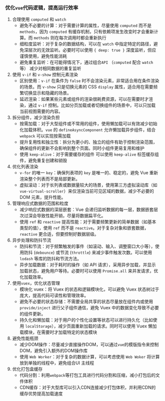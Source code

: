 ### 优化`vue`代码逻辑，提高运行效率

1. 合理使用 `computed` 和 `watch`
   - 避免不必要的计算：对于需要计算的属性，尽量使用 `computed` 而不是 `methods`，因为 `computed` 有缓存机制，只有依赖项发生改变时才会重新计算。而 `methods` 则在每次调用时都会重新执行
   - 细粒度监听：对于复杂的数据结构，可以在 `watch` 中指定特定的路径，避免深层次的无效监听。必要时可以使用 `{ deep: true }` 深度监听，但应谨慎使用，避免性能消耗
   - 避免重复监听：在可能得情况下，通过组合`API` （`computed` 配合 `watch` 等） 减少对相同数据的重复监听
2. 使用 `v-if` 和 `v-show` 控制元素渲染
   - 区别使用：`v-if` 在条件为 `false` 时不会渲染元素，非常适合用在条件渲染的场景。而 `v-show` 只是切换元素的 CSS `display` 属性，适合用在需要频繁切换显示和隐藏的场景。
   - 延迟渲染：如果某些元素或组件的渲染很耗费资源，可以在需要时才渲染，通过 `v-if` 控制。比如分页加载或者切换组件的场景中，可以只加载当前视图需要的内容。
3. 拆分组件，减少渲染负担
   - 按需加载：对于大型组件或不常用的组件，使用懒加载可以有效减少初始化加载体积。`vue` 的 `defineAsyncComponent` 允许懒加载异步组件，结合 `webpack` 可以实现按需加载
   - 提升复用性和独立性：拆分为更小的、独立的组件有助于控制渲染范围，确保组件的更新不会影响到整个页面。同时小组件更易复用和维护
   - 使用 `keep-alive`：对于需要缓存的组件 可以使用 `keep-alive` 标签缓存组件，避免重复创建和销毁
4. 优化列表渲染
   - `v-for` 的唯一 `key`：确保列表项的 `key` 是唯一的、稳定的，避免 Vue 重新渲染整个列表而不是局部更新。
   - 虚拟滚动：对于长列表或数据量较大的场景，使用第三方虚拟滚动库（如 `vue-virtual-scroller`）来仅渲染当前可见区域的数据，减少不必要的 DOM 元素，提升性能。
5. 管理响应式数据的范围和粒度
   - 减少响应式数据的深层嵌套：Vue 会递归监听数据的每一层，数据嵌套层次过深会导致性能开销，尽量将数据扁平化。
   - 使用 `ref` 和 `reactive` 提高性能：对于需要频繁更新的简单数据（如基本类型的值），使用 `ref` 而不是 `reactive`。对于复杂对象和嵌套数据，`reactive` 更合适，但要控制好数据层级。
6. 异步处理和防抖节流
   - 防抖和节流：对于频繁触发的事件（如滚动、输入、调整窗口大小等），使用防抖 (`debounce`) 或节流 (`throttle`) 来减少事件触发次数。可以使用 `lodash` 等库的防抖和节流方法。
   - 异步加载数据：对于耗时的操作（如 API 请求），采用异步加载，并显示加载状态，避免用户等待。必要时可以使用 `Promise.all` 来并发请求，优化加载效率。
7. 使用`vuex`，优化状态管理
   - 模块化 vuex：将 Vuex 的状态和逻辑模块化，可以避免 Vuex 状态树过于庞大，提高代码可读性和管理效率。
   - 避免不必要的状态存储：不需要全局共享的状态尽量放在组件内或使用 `provide/inject` 进行父子组件通信，避免 Vuex 中的数据变化导致不必要的组件更新。
   - 持久化和懒加载：对于用户的个性化设置等状态可以进行持久化（比如使用 `localStorage`），减少页面重新加载的请求。同时可以使用 Vuex 懒加载模块，在需要时才加载特定的状态模块
8. 避免性能瓶颈
   - 减少DOM操作：尽量减少直接操作DOM，可以通过`vue`的模版指令来控制DOM，避免引入额外的DOM操作库
   - 使用 `Web Worker`：对于复杂的数据计算，可以考虑使用 `Web Woker` 将计算放到单独的线程中，避免组合UI 主线程
9. 优化打包盒缓存
   - 代码分割：利用`webpack`等打包工具进行代码分割和压缩，减小打包后的文件体积
   - CDN缓存：对于大型库可以引入CDN连接减少打包体积，并利用CDN的缓存优势提高加载速度